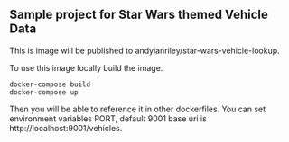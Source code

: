 ## Sample project for Star Wars themed Vehicle Data
This is image will be published to andyianriley/star-wars-vehicle-lookup.

To use this image locally build the image.
```
docker-compose build
docker-compose up
```
Then you will be able to reference it in other dockerfiles.
You can set environment variables PORT, default 9001 base uri is http://localhost:9001/vehicles.

